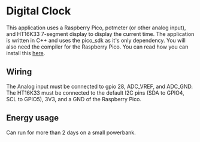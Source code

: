 # Digital Clock
This application uses a Raspberry Pico, potmeter (or other analog input), and HT16K33 7-segment display to display the current time.
The application is written in C++ and uses the pico_sdk as it's only dependency.
You will also need the compiler for the Raspberry Pico.
You can read how you can install this [here](https://datasheets.raspberrypi.com/pico/getting-started-with-pico.pdf).

## Wiring
The Analog input must be connected to gpio 28, ADC_VREF, and ADC_GND. The HT16K33 must be connected to the default I2C pins (SDA to GPIO4, SCL to GPIO5), 3V3, and a GND of the Raspberry Pico.

## Energy usage
Can run for more than 2 days on a small powerbank.